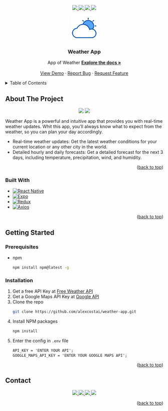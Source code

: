<a name="readme-top"></a>

<!-- PROJECT SHIELDS -->
<p align="center">
  <a href="https://personal-portfolio-0tdn.onrender.com/" alt="portfolio" target="_blank">
    <img src="https://img.shields.io/badge/Portafolio-3d3d3d?style=for-the-badge&logo=visualstudiocode&logoColor=white" />
  </a>
  <a href="https://linkedin.com/in/alexcostai" alt="LinkedIn" target="_blank">
    <img src="https://img.shields.io/badge/linkedin-0A66C2?style=for-the-badge&logo=linkedin&logoColor=white" />
  </a>
  <a href="mailto:alexunio28@gmail.com" alt="Gmail" target="_blank">
    <img src="https://img.shields.io/badge/email-EA4335?style=for-the-badge&logo=gmail&logoColor=white" />
  </a>
  <a href="https://github.com/alexcostai/" alt="github" target="_blank">
    <img src="https://img.shields.io/badge/Github-181717?style=for-the-badge&logo=github&logoColor=white" />
  </a>
</p>

<!-- PROJECT LOGO -->
<div align="center">
  <a href="https://github.com/alexcostai/weather-app">
    <img src="assets/icon.png" alt="Logo" width="80" height="80">
  </a>
  <h3 align="center">Weather App</h3>
  <p align="center">
    App of Weather
    <a href="https://github.com/alexcostai/weather-app"><strong>Explore the docs »</strong></a>
    <br />
    <br />
    <a href="https://github.com/alexcostai/weather-app">View Demo</a>
    ·
    <a href="https://github.com/alexcostai/weather-app/issues">Report Bug</a>
    ·
    <a href="https://github.com/alexcostai/weather-app/issues">Request Feature</a>
  </p>
</div>

<!-- TABLE OF CONTENTS -->
<details>
  <summary>Table of Contents</summary>
  <ol>
    <li>
      <a href="#about-the-project">About The Project</a>
      <ul>
        <li><a href="#built-with">Built With</a></li>
      </ul>
    </li>
    <li>
      <a href="#getting-started">Getting Started</a>
      <ul>
        <li><a href="#prerequisites">Prerequisites</a></li>
        <li><a href="#installation">Installation</a></li>
      </ul>
    </li>
    <li><a href="#usage">Usage</a></li
    <li><a href="#contact">Contact</a></li>
  </ol>
</details>

<!-- ABOUT THE PROJECT -->
## About The Project

<div align="center">
  <img src="https://github.com/alexcostai/weather-app/assets/29156155/f8c813ee-b2c8-4b47-a0e2-d323d352aee2" width="25%" />
  <img src="https://github.com/alexcostai/weather-app/assets/29156155/c4ab47d7-d521-4718-a177-58f3de6184b2" width="25%" />
</div>


Weather App is a powerful and intuitive app that provides you with real-time weather updates.
Whit this app, you'll always know what to expect from the weather, so you can plan your day accordingly.

* Real-time weather updates: Get the latest weather conditions for your current location or any other city in the world.
* Detailed hourly and daily forecasts: Get a detailed forecast for the next 3 days, including temperature, precipitation, wind, and humidity.

<p align="right">(<a href="#readme-top">back to top</a>)</p>



### Built With

* [![React Native][reactnative.com]][reactnative-url]
* [![Expo][expo.com]][expo-url]
* [![Redux][redux.com]][redux-url]
* [![Axios][axios.com]][axios-url]

<p align="right">(<a href="#readme-top">back to top</a>)</p>



<!-- GETTING STARTED -->
## Getting Started

### Prerequisites

* npm
  ```sh
  npm install npm@latest -g
  ```

### Installation

1. Get a free API Key at [Free Weather API](https://www.weatherapi.com/)
2. Get a Google Maps API Key at [Google API](https://developers.google.com/maps/documentation/javascript/get-api-key?hl=es-419)
3. Clone the repo
   ```sh
   git clone https://github.com/alexcostai/weather-app.git
   ```
4. Install NPM packages
   ```sh
   npm install
   ```
5. Enter the config in `.env` file
   ```.env
   API_KEY = 'ENTER YOUR API';
   GOOGLE_MAPS_API_KEY = 'ENTER YOUR GOOGLE MAPS API';
   ```

<p align="right">(<a href="#readme-top">back to top</a>)</p>

<!-- CONTACT -->
## Contact

<p align="center">
  <a href="https://personal-portfolio-0tdn.onrender.com/" alt="portfolio" target="_blank">
    <img src="https://img.shields.io/badge/Portafolio-3d3d3d?style=for-the-badge&logo=visualstudiocode&logoColor=white" />
  </a>
  <a href="https://linkedin.com/in/alexcostai" alt="LinkedIn" target="_blank">
    <img src="https://img.shields.io/badge/linkedin-0A66C2?style=for-the-badge&logo=linkedin&logoColor=white" />
  </a>
  <a href="mailto:alexunio28@gmail.com" alt="Gmail" target="_blank">
    <img src="https://img.shields.io/badge/email-EA4335?style=for-the-badge&logo=gmail&logoColor=white" />
  </a>
  <a href="https://github.com/alexcostai/" alt="github" target="_blank">
    <img src="https://img.shields.io/badge/Github-181717?style=for-the-badge&logo=github&logoColor=white" />
  </a>
</p>


<p align="right">(<a href="#readme-top">back to top</a>)</p>

<!-- MARKDOWN LINKS & IMAGES -->
[reactnative.com]: https://img.shields.io/badge/React%20Native-20232A?style=for-the-badge&logo=react&logoColor=61DAFB
[reactnative-url]: https://reactnative.dev
[redux.com]: https://img.shields.io/badge/Redux-20232A?style=for-the-badge&logo=redux&logoColor=764abc
[redux-url]: https://redux.js.org
[axios.com]: https://img.shields.io/badge/axios-20232A?style=for-the-badge&logo=axios&logoColor=764abc
[axios-url]: https://axios-http.com/docs/intro
[expo.com]: https://img.shields.io/badge/expo-20232A?style=for-the-badge&logo=expo&logoColor=white
[expo-url]: https://expo.dev/
